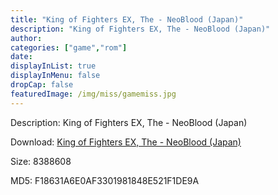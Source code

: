 ```yaml
---
title: "King of Fighters EX, The - NeoBlood (Japan)"
description: "King of Fighters EX, The - NeoBlood (Japan)"
author: 
categories: ["game","rom"]
date: 
displayInList: true
displayInMenu: false
dropCap: false
featuredImage: /img/miss/gamemiss.jpg
---
```


Description: King of Fighters EX, The - NeoBlood (Japan)

Download: <a style="text-decoration:underline;" href="https://mega.nz/#!qbY2zSRZ!v8wXxzm3VKGOeHlRMY6i8XquycEm6QJmR34TixlTpvE" target = "_blank" rel = "nofollow" > King of Fighters EX, The - NeoBlood (Japan)</a>

Size: 8388608

MD5: F18631A6E0AF3301981848E521F1DE9A

